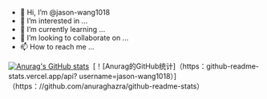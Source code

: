 - 👋 Hi, I’m @jason-wang1018
- 👀 I’m interested in ...
- 🌱 I’m currently learning ...
- 💞️ I’m looking to collaborate on ...
- 📫 How to reach me ...

[![Anurag's GitHub stats](https://github-readme-stats.vercel.app/api?username=anuraghazra)](https://github.com/anuraghazra/github-readme-stats) 
[！[Anurag的GitHub统计]（https：github-readme-stats.vercel.app/api? username=jason-wang1018）]（https：//github.com/anuraghazra/github-readme-stats） 

